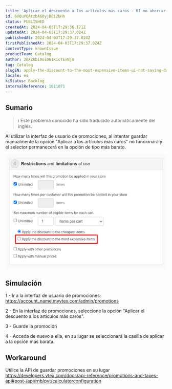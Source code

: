 ```yaml
---
title: 'Aplicar el descuento a los artículos más caros - UI no ahorrar datos.'
id: 6VQuVOAtzbA6OyjDEi2bHh
status: PUBLISHED
createdAt: 2024-04-03T17:29:36.171Z
updatedAt: 2024-04-03T17:29:37.024Z
publishedAt: 2024-04-03T17:29:37.024Z
firstPublishedAt: 2024-04-03T17:29:37.024Z
contentType: knownIssue
productTeam: Catalog
author: 2mXZkbi0oi061KicTExNjo
tag: Catalog
slugEN: apply-the-discount-to-the-most-expensive-items-ui-not-saving-data
locale: es
kiStatus: Backlog
internalReference: 1011071
---
```


## Sumario

>ℹ️ Este problema conocido ha sido traducido automáticamente del inglés.


Al utilizar la interfaz de usuario de promociones, al intentar guardar manualmente la opción "Aplicar a los artículos más caros" no funcionará y el selector permanecerá en la opción de tipo más barato.

 ![](https://raw.githubusercontent.com/vtexdocs/known-issues/refs/heads/main/docs/es/known-issues/Catalog/aplicar-el-descuento-a-los-articulos-mas-caros-ui-no-ahorrar-datos_1.png)


##

## Simulación


1 - Ir a la interfaz de usuario de promociones: https://account_name.myvtex.com/admin/promotions

2 - En la interfaz de promociones, seleccione la opción "Aplicar el descuento a los artículos más caros".

3 - Guarde la promoción

4 - Acceda de nuevo a ella, en su lugar se seleccionará la casilla de aplicar a la opción más barata.



## Workaround


Utilice la API de guardar promociones en su lugar https://developers.vtex.com/docs/api-reference/promotions-and-taxes-api#post-/api/rnb/pvt/calculatorconfiguration





